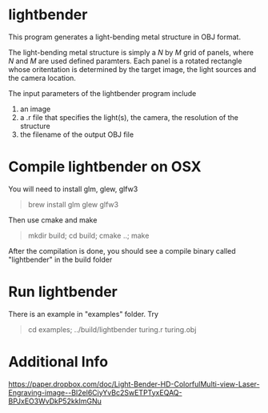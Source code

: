 # lightbender
This program generates a light-bending metal structure in OBJ format. 

The light-bending metal structure is simply a _N_ by _M_ grid of panels, where _N_ and _M_ are used defined paramters. 
Each panel is a rotated rectangle whose oritentation is determined by the target image, the light sources and the camera location. 

The input parameters of the lightbender program include 
1. an image 
2. a .r file that specifies the light(s), the camera, the resolution of the structure 
3. the filename of the output OBJ file


# Compile lightbender on OSX

You will need to install glm, glew, glfw3

> brew install glm glew glfw3

Then use cmake and make 
> mkdir build; cd build; cmake ..; make

After the compilation is done, you should see a compile binary called "lightbender" in the build folder


# Run lightbender
There is an example in "examples" folder. Try

> cd examples; ../build/lightbender turing.r turing.obj

# Additional Info
https://paper.dropbox.com/doc/Light-Bender-HD-ColorfulMulti-view-Laser-Engraving-image--BI2el6CiyYvBc2SwETPTyxEQAQ-BPJxEO3WvDkP52kkImGNu
